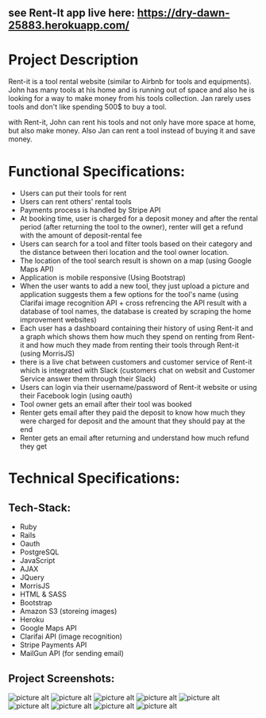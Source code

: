 ## see Rent-It app live here: https://dry-dawn-25883.herokuapp.com/
# Project Description
Rent-it is a tool rental website (similar to Airbnb for tools and equipments).
John has many tools at his home and is running out of space and also he is looking for a way to make money from his tools collection. Jan rarely uses tools and don't like spending 500$ to buy a tool.

with Rent-it, John can rent his tools and not only have more space at home, but also make money. Also Jan can rent a tool instead of buying it and save money.

# Functional Specifications:
* Users can put their tools for rent
* Users can rent others' rental tools
* Payments process is handled by Stripe API
* At booking time, user is charged for a deposit money and after the rental period (after returning the tool to the owner), renter will get a refund with the amount of deposit-rental fee
* Users can search for a tool and filter tools based on their category and the distance between theri location and the tool owner location.
* The location of the tool search result is shown on a map (using Google Maps API)
* Application is mobile responsive (Using Bootstrap)
* When the user wants to add a new tool, they just upload a picture and application suggests them a few options for the tool's name (using Clarifai image recognition API + cross refrencing the API result with a database of tool names, the database is created by scraping the home improvement websites)
* Each user has a dashboard containing their history of using Rent-it and a graph which shows them how much they spend on renting from Rent-it and how much they made from renting their tools through Rent-it (using MorrisJS)
* there is a live chat between customers and customer service of Rent-it which is integrated with Slack (customers chat on websit and Customer Service answer them through their Slack)
* Users can login via their username/password of Rent-it website or using their Facebook login (using oauth)
* Tool owner gets an email after their tool was booked
* Renter gets email after they paid the deposit to know how much they were charged for deposit and the amount that they should pay at the end
* Renter gets an email after returning and understand how much refund they get
# Technical Specifications:
## Tech-Stack:
* Ruby
* Rails
* Oauth
* PostgreSQL
* JavaScript
* AJAX
* JQuery
* MorrisJS
* HTML & SASS
* Bootstrap
* Amazon S3 (storeing images)
* Heroku
* Google Maps API
* Clarifai API (image recognition)
* Stripe Payments API
* MailGun API (for sending email)
## Project Screenshots:
![picture alt](https://raw.github.com/brunocabral88/rent-it/master/screenshot/register.png "register")
![picture alt](https://github.com/brunocabral88/rent-it/blob/master/screenshot/login.png "login")
![picture alt](https://raw.github.com/brunocabral88/rent-it/master/screenshot/main-page.png "main_page")
![picture alt](https://raw.github.com/brunocabral88/rent-it/master/screenshot/search-result.png "search-result")
![picture alt](https://raw.github.com/brunocabral88/rent-it/master/screenshot/payment.png "payment")
![picture alt](https://raw.github.com/brunocabral88/rent-it/master/screenshot/graph.png "graph")
![picture alt](https://raw.github.com/brunocabral88/rent-it/master/screenshot/create-new-tool.png "create-new-tool")
![picture alt](https://raw.github.com/brunocabral88/rent-it/master/screenshot/my-tool.png "my-tool")
![picture alt](https://raw.github.com/brunocabral88/rent-it/master/screenshot/history.png "history")
